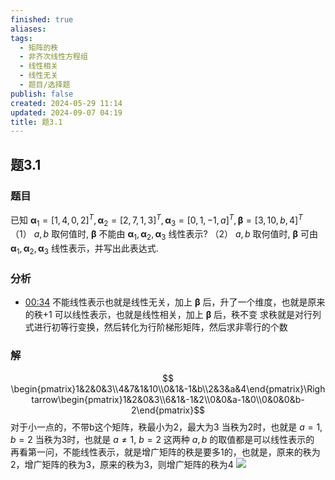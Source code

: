```yaml
---
finished: true
aliases: 
tags:
  - 矩阵的秩
  - 非齐次线性方程组
  - 线性相关
  - 线性无关
  - 题目/选择题
publish: false
created: 2024-05-29 11:14
updated: 2024-09-07 04:19
title: 题3.1
---
```

## 题3.1
### 题目
已知 ${\mathbf{\alpha }}_{1} = {\lbrack  1,4,0,2\rbrack  }^{T},{\mathbf{\alpha }}_{2} = {\lbrack  2,7,1,3\rbrack  }^{T},{\mathbf{\alpha }}_{3} = {\lbrack  0,1, - 1,a\rbrack  }^{T},\mathbf{\beta } = {\lbrack  3,{10},b,4\rbrack  }^{T}$
（1） $a,b$ 取何值时, $\mathbf{\beta }$ 不能由 ${\mathbf{\alpha }}_{1},{\mathbf{\alpha }}_{2},{\mathbf{\alpha }}_{3}$ 线性表示?
（2） $a,b$ 取何值时, $\mathbf{\beta }$ 可由 ${\mathbf{\alpha }}_{1},{\mathbf{\alpha }}_{2},{\mathbf{\alpha }}_{3}$ 线性表示，并写出此表达式.
### 分析
- [00:34](https://www.bilibili.com/video/BV1Ti421D727?p=27&t=34.250385#t=34.25) 
不能线性表示也就是线性无关，加上 $\mathbf{\beta }$ 后，升了一个维度，也就是原来的秩+1 
可以线性表示，也就是线性相关，加上 $\mathbf{\beta }$ 后，秩不变 
求秩就是对行列式进行初等行变换，然后转化为行阶梯形矩阵，然后求非零行的个数
### 解
$$ \begin{pmatrix}1&2&0&3\\4&7&1&10\\0&1&-1&b\\2&3&a&4\end{pmatrix}\Rightarrow\begin{pmatrix}1&2&0&3\\6&1&-1&2\\0&0&a-1&0\\0&0&0&b-2\end{pmatrix}$$
对于小一点的，不带b这个矩阵，秩最小为2，最大为3 
当秩为2时，也就是 $a=1$, $b=2$
当秩为3时，也就是 $a\neq 1$, $b=2$ 
这两种 $a,b$ 的取值都是可以线性表示的 
再看第一问，不能线性表示，就是增广矩阵的秩是要多1的，也就是，原来的秩为2，增广矩阵的秩为3，原来的秩为3，则增广矩阵的秩为4 
![](https://img.hwenyi.tech/202405292046684.webp)

